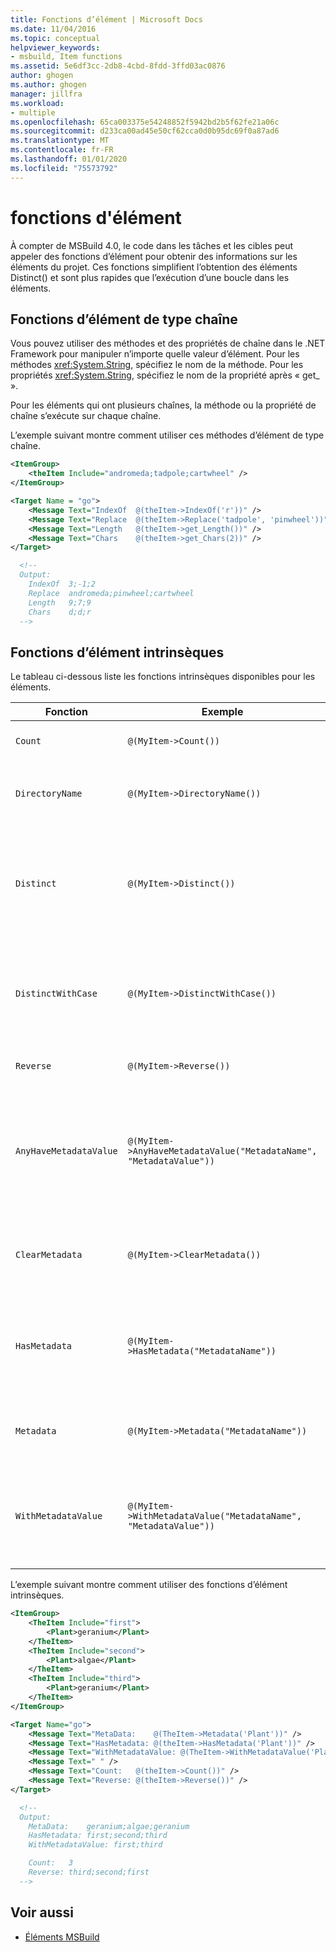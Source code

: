 ```yaml
---
title: Fonctions d’élément | Microsoft Docs
ms.date: 11/04/2016
ms.topic: conceptual
helpviewer_keywords:
- msbuild, Item functions
ms.assetid: 5e6df3cc-2db8-4cbd-8fdd-3ffd03ac0876
author: ghogen
ms.author: ghogen
manager: jillfra
ms.workload:
- multiple
ms.openlocfilehash: 65ca003375e54248852f5942bd2b5f62fe21a06c
ms.sourcegitcommit: d233ca00ad45e50cf62cca0d0b95dc69f0a87ad6
ms.translationtype: MT
ms.contentlocale: fr-FR
ms.lasthandoff: 01/01/2020
ms.locfileid: "75573792"
---
```

# <a name="item-functions"></a>fonctions d'élément
À compter de MSBuild 4.0, le code dans les tâches et les cibles peut appeler des fonctions d’élément pour obtenir des informations sur les éléments du projet. Ces fonctions simplifient l’obtention des éléments Distinct() et sont plus rapides que l’exécution d’une boucle dans les éléments.

## <a name="string-item-functions"></a>Fonctions d’élément de type chaîne
Vous pouvez utiliser des méthodes et des propriétés de chaîne dans le .NET Framework pour manipuler n’importe quelle valeur d’élément. Pour les méthodes <xref:System.String>, spécifiez le nom de la méthode. Pour les propriétés <xref:System.String>, spécifiez le nom de la propriété après « get_ ».

Pour les éléments qui ont plusieurs chaînes, la méthode ou la propriété de chaîne s’exécute sur chaque chaîne.

L’exemple suivant montre comment utiliser ces méthodes d’élément de type chaîne.

```xml
<ItemGroup>
    <theItem Include="andromeda;tadpole;cartwheel" />
</ItemGroup>

<Target Name = "go">
    <Message Text="IndexOf  @(theItem->IndexOf('r'))" />
    <Message Text="Replace  @(theItem->Replace('tadpole', 'pinwheel'))" />
    <Message Text="Length   @(theItem->get_Length())" />
    <Message Text="Chars    @(theItem->get_Chars(2))" />
</Target>

  <!--
  Output:
    IndexOf  3;-1;2
    Replace  andromeda;pinwheel;cartwheel
    Length   9;7;9
    Chars    d;d;r
  -->
```

## <a name="intrinsic-item-functions"></a>Fonctions d’élément intrinsèques
Le tableau ci-dessous liste les fonctions intrinsèques disponibles pour les éléments.

|Fonction|Exemple|Description|
|--------------|-------------|-----------------|
|`Count`|`@(MyItem->Count())`|Retourne le nombre d’éléments.|
|`DirectoryName`|`@(MyItem->DirectoryName())`|Retourne l’équivalent de `Path.DirectoryName` pour chaque élément.|
|`Distinct`|`@(MyItem->Distinct())`|Retourne les éléments qui ont des valeurs `Include` distinctes. Les métadonnées sont ignorées. La comparaison ne respecte pas la casse.|
|`DistinctWithCase`|`@(MyItem->DistinctWithCase())`|Retourne les éléments qui ont des valeurs `itemspec` distinctes. Les métadonnées sont ignorées. La comparaison respecte la casse.|
|`Reverse`|`@(MyItem->Reverse())`|Retourne les éléments en ordre inverse.|
|`AnyHaveMetadataValue`|`@(MyItem->AnyHaveMetadataValue("MetadataName", "MetadataValue"))`|Retourne un `boolean` pour indiquer si un élément a le nom et la valeur des métadonnées fournies. La comparaison ne respecte pas la casse.|
|`ClearMetadata`|`@(MyItem->ClearMetadata())`|Retourne les éléments avec leurs métadonnées effacées. Seul `itemspec` est conservé.|
|`HasMetadata`|`@(MyItem->HasMetadata("MetadataName"))`|Retourne les éléments qui ont le nom des métadonnées fourni. La comparaison ne respecte pas la casse.|
|`Metadata`|`@(MyItem->Metadata("MetadataName"))`|Retourne les valeurs des métadonnées qui ont le nom des métadonnées.|
|`WithMetadataValue`|`@(MyItem->WithMetadataValue("MetadataName", "MetadataValue"))`|Retourne les éléments qui ont le nom et la valeur des métadonnées fournis. La comparaison ne respecte pas la casse.|

L’exemple suivant montre comment utiliser des fonctions d’élément intrinsèques.

```xml
<ItemGroup>
    <TheItem Include="first">
        <Plant>geranium</Plant>
    </TheItem>
    <TheItem Include="second">
        <Plant>algae</Plant>
    </TheItem>
    <TheItem Include="third">
        <Plant>geranium</Plant>
    </TheItem>
</ItemGroup>

<Target Name="go">
    <Message Text="MetaData:    @(TheItem->Metadata('Plant'))" />
    <Message Text="HasMetadata: @(theItem->HasMetadata('Plant'))" />
    <Message Text="WithMetadataValue: @(TheItem->WithMetadataValue('Plant', 'geranium'))" />
    <Message Text=" " />
    <Message Text="Count:   @(theItem->Count())" />
    <Message Text="Reverse: @(theItem->Reverse())" />
</Target>

  <!--
  Output:
    MetaData:    geranium;algae;geranium
    HasMetadata: first;second;third
    WithMetadataValue: first;third

    Count:   3
    Reverse: third;second;first
  -->
```

## <a name="see-also"></a>Voir aussi
- [Éléments MSBuild](../msbuild/msbuild-items.md)
